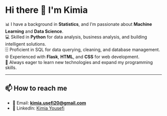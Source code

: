 # Hi there 👋 I'm Kimia  

📊 I have a background in **Statistics**, and I’m passionate about **Machine Learning** and **Data Science**.  
💻 Skilled in **Python** for data analysis, business analysis, and building intelligent solutions.  
🗄️ Proficient in SQL for data querying, cleaning, and database management.
🌐 Experienced with **Flask**, **HTML**, and **CSS** for web development.  
🚀 Always eager to learn new technologies and expand my programming skills.  

---


## 📫 How to reach me
- 📧 Email: **kimia.usefi20@gmail.com**  
- 🔗 LinkedIn: [Kimia Yousefi](https://linkedin.com/in/kimia-yousefi-793275196) 
